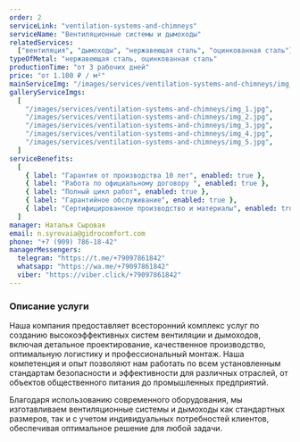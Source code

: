 ```yaml
---
order: 2
serviceLink: "ventilation-systems-and-chimneys"
serviceName: "Вентиляционные системы и дымоходы"
relatedServices:
  ["вентиляция", "дымоходы", "нержавеющая сталь", "оцинкованная сталь"]
typeOfMetal: "нержавеющая сталь, оцинкованная сталь"
productionTime: "от 3 рабочих дней"
price: "от 1.100 ₽ / м²"
mainServiceImg: "/images/services/ventilation-systems-and-chimneys/img_1.jpg"
galleryServiceImgs:
  [
    "/images/services/ventilation-systems-and-chimneys/img_1.jpg",
    "/images/services/ventilation-systems-and-chimneys/img_2.jpg",
    "/images/services/ventilation-systems-and-chimneys/img_3.jpg",
    "/images/services/ventilation-systems-and-chimneys/img_4.jpg",
    "/images/services/ventilation-systems-and-chimneys/img_5.jpg",
  ]
serviceBenefits:
  [
    { label: "Гарантия от производства 10 лет", enabled: true },
    { label: "Работа по официальному договору ", enabled: true },
    { label: "Полный цикл работ", enabled: true },
    { label: "Гарантийное обслуживание", enabled: true },
    { label: "Сертифицированное производство и материалы", enabled: true },
  ]
manager: Наталья Сыровая
email: n.syrovaia@gidrocomfort.com
phone: "+7 (909) 786-18-42"
managerMessengers:
  telegram: "https://t.me/+79097861842"
  whatsapp: "https://wa.me/+79097861842"
  viber: "https://viber.click/+79097861842"
---
```


<h3>Описание услуги</h3>

Наша компания предоставляет всесторонний комплекс услуг по созданию высокоэффективных систем вентиляции и дымоходов, включая детальное проектирование, качественное производство, оптимальную логистику и профессиональный монтаж.
Наша компетенция и опыт позволяют нам работать по всем установленным стандартам безопасности и эффективности для различных отраслей, от объектов общественного питания до промышленных предприятий.

Благодаря использованию современного оборудования, мы изготавливаем вентиляционные системы и дымоходы как стандартных размеров, так и с учетом индивидуальных потребностей клиентов, обеспечивая оптимальное решение для любой задачи.

